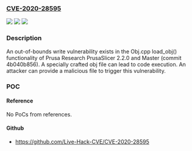 ### [CVE-2020-28595](https://cve.mitre.org/cgi-bin/cvename.cgi?name=CVE-2020-28595)
![](https://img.shields.io/static/v1?label=Product&message=Prusa%20Research&color=blue)
![](https://img.shields.io/static/v1?label=Version&message=n%2Fa&color=blue)
![](https://img.shields.io/static/v1?label=Vulnerability&message=CWE-122%3A%20Heap-based%20Buffer%20Overflow&color=brighgreen)

### Description

An out-of-bounds write vulnerability exists in the Obj.cpp load_obj() functionality of Prusa Research PrusaSlicer 2.2.0 and Master (commit 4b040b856). A specially crafted obj file can lead to code execution. An attacker can provide a malicious file to trigger this vulnerability.

### POC

#### Reference
No PoCs from references.

#### Github
- https://github.com/Live-Hack-CVE/CVE-2020-28595

